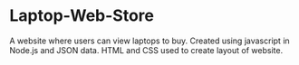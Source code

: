 # Laptop-Web-Store
A website where users can view laptops to buy. Created using javascript in Node.js and JSON data. HTML and CSS used to create layout of website. 
